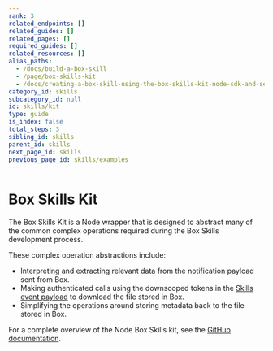 ```yaml
---
rank: 3
related_endpoints: []
related_guides: []
related_pages: []
required_guides: []
related_resources: []
alias_paths:
  - /docs/build-a-box-skill
  - /page/box-skills-kit
  - /docs/creating-a-box-skill-using-the-box-skills-kit-node-sdk-and-serverless
category_id: skills
subcategory_id: null
id: skills/kit
type: guide
is_index: false
total_steps: 3
sibling_id: skills
parent_id: skills
next_page_id: skills
previous_page_id: skills/examples
---
```


# Box Skills Kit

The Box Skills Kit is a Node wrapper that is designed to abstract many of the
common complex operations required during the Box Skills development process.

These complex operation abstractions include:

* Interpreting and extracting relevant data from the notification payload sent
from Box.
* Making authenticated calls using the downscoped tokens in the
[Skills event payload](guide://skills/handle/payload) to download the file
stored in Box.
* Simplifying the operations around storing metadata back to the file stored in
Box.

For a complete overview of the Node Box Skills kit, see the
[GitHub documentation][github-skills-kit].

[github-skills-kit]: https://github.com/box/box-skills-kit-nodejs/tree/master/skills-kit-library
